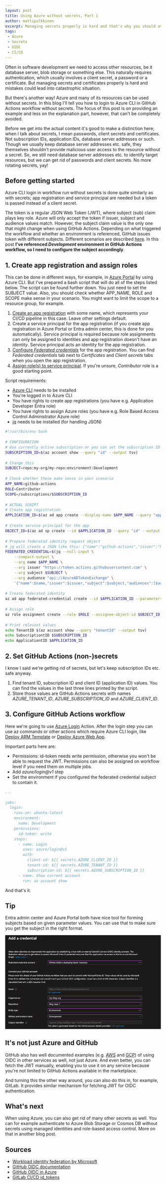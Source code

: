 ```yaml
---
layout: post
title: Using Azure without secrets, Part 1
author: mattipulkkinen
excerpt: Managing secrets properly is hard and that's why you should avoid it whenever possible. Here's how to login to Azure CLI in GitHub Actions without secrets.
tags:
 - Azure
 - Secrets
 - OIDC
 - CI/CD
---
```


Often in software development we need to access other resources, be it database server, blob storage or something else. This naturally requires authentication, which usually involves a client secret, a password or a certificate. But managing secrets and certificates properly is hard and mistakes could lead into catastrophic situation.

But there's another way! Azure and many of its resources can be used without secrets. In this blog I'll tell you how to login to Azure CLI in GitHub Actions workflow without secrets. The focus of this post is on providing an example and less on the explanation part, however, that can't be completely avoided.

Before we get into the actual content it's good to make a distinction here; when I talk about secrets, I mean passwords, client secrets and certificates. Not subscription IDs, application IDs, database server addresses or such. Though we usually keep database server addresses etc. safe, they themselves shouldn't provide malicious user access to the resource without a secret. So, we still need database server addresses etc. to identify target resources, but we can get rid of passwords and client secrets. No more rotating secrets, yay!

## Before getting started
Azure CLI login in workflow run without secrets is done quite similarly as with secrets; app registration and service principal are needed but a token is passed instead of a client secret.

The token is a regular JSON Web Token (JWT), where subject (sub) claim plays key role. Azure will only accept the token if issuer, subject and audience values match. However, the subject claim value is the only one that might change when using GitHub Actions. Depending on what triggered the workflow and whether an environment is referenced, GitHub issues token with different subjects. Different scenarios are described [here](https://docs.github.com/en/actions/deployment/security-hardening-your-deployments/about-security-hardening-with-openid-connect#example-subject-claims). In this post **I've referenced *Development* environment in GitHub Actions workflow, so I need to configure the subject accordingly**.

## 1. Create app registration and assign roles
This can be done in different ways, for example, in [Azure Portal](https://portal.azure.com/) by using Azure CLI. But I've prepared a bash script that will do all of the steps listed below. The script can be found further down. You just need to set the SUBJECT value. Also, you should check whether APP_NAME, ROLE and SCOPE make sense in your scenario. You might want to limit the scope to a resource group, for example.

1. [Create an app registration](https://learn.microsoft.com/en-us/entra/identity-platform/howto-create-service-principal-portal#register-an-application-with-microsoft-entra-id-and-create-a-service-principal) with some name, which represents your CI/CD pipeline in this case. Leave other settings default.
2. Create a service principal for the app registration (if you create app registration in Azure Portal or Entra admin center, this is done for you automatically). Service principal is required because role assignments can only be assigned to identities and app registration doesn't have an *identity*. Service principal acts an identity for the app registration.
3. [Configure *Federated credentials*](https://learn.microsoft.com/en-us/entra/workload-id/workload-identity-federation-create-trust?pivots=identity-wif-apps-methods-azp#github-actions) for the app registration. You can find *Federated credentials* tab next to *Certificates* and *Client secrets* tabs when you open the app registration.
4. [Assign role(s) to service principal](https://learn.microsoft.com/en-us/azure/role-based-access-control/role-assignments-portal?tabs=delegate-condition#step-1-identify-the-needed-scope). If you're unsure, *Contributor* role is a good starting point.

Script requirements:
- [Azure CLI](https://learn.microsoft.com/en-us/cli/azure/install-azure-cli) needs to be installed
- You're logged in to Azure CLI
- You have rights to create app registrations (you have e.g. Application Developer Entra role)
- You have rights to assign Azure roles (you have e.g. Role Based Access Control Administrator Azure role)
- [jq](https://jqlang.github.io/jq/download/) needs to be installed (for handling JSON)

```bash
#!/usr/bin/env bash

# CONFIGURATION
# Use currently active subscription or you can set the subscription ID here manually
SUBSCRIPTION_ID=$(az account show --query "id" --output tsv)

# Change this
SUBJECT=repo:my-org/my-repo:environment:Development

# Check whether these make sense in your scenario
APP_NAME=github-actions
ROLE=Contributor
SCOPE=/subscriptions/$SUBSCRIPTION_ID

# ACTUAL SCRIPT
# Create app registration
APPLICATION_ID=$(az ad app create --display-name $APP_NAME --query "appId" --output tsv)

# Create service principal for the app
OBJECT_ID=$(az ad sp create --id $APPLICATION_ID --query "id" --output tsv)

# Prepare federated identity request object
# jq will create a JSON like this: {"name":"github-actions","issuer":"https://token.actions.githubusercontent.com","subject":"repo:my-org/my-repo:environment:Development","audiences":["api://AzureADTokenExchange"]}
FEDERATED_CREDENTIAL=$(jq --null-input \
    --compact-output \
    --arg name $APP_NAME \
    --arg issuer "https://token.actions.githubusercontent.com" \
    --arg subject $SUBJECT \
    --arg audience "api://AzureADTokenExchange" \
    '{"name":$name,"issuer":$issuer,"subject":$subject,"audiences":[$audience]}')

# Create federated identity
az ad app federated-credential create --id $APPLICATION_ID --parameters $FEDERATED_CREDENTIAL

# Assign role
az role assignment create --role $ROLE --assignee-object-id $OBJECT_ID --assignee-principal-type "ServicePrincipal" --scope $SCOPE

# Print relevant values
echo TenantID $(az account show --query "tenantId" --output tsv)
echo SubscriptiontID $SUBSCRIPTION_ID
echo ApplicationtID $APPLICATION_ID
```

## 2. Set GitHub Actions (non-)secrets
I know I said we're getting rid of secrets, but let's keep subscription IDs etc. safe anyway.

1. Find tenant ID, subscription ID and client ID (application ID) values. You can find the values in the last three lines printed by the script.
2. Store those values are GitHub Actions secrets with names *AZURE_TENANT_ID*, *AZURE_SUBSCRIPTION_ID* and *AZURE_CLIENT_ID*.

## 3. Configure GitHub Actions workflow
Here we're going to use [Azure Login](https://github.com/marketplace/actions/azure-login) Action. After the login step you can use az commands or other actions which require Azure CLI login, like [Deploy ARM Template](https://github.com/marketplace/actions/deploy-azure-resource-manager-arm-template) or [Deploy Azure Web App](https://github.com/marketplace/actions/azure-webapp).

Important parts here are:
- Permissions: id-token needs write permission, otherwise you won't be able to request the JWT. Permissions can also be assigned on workflow level if you need them on multiple jobs.
- Add *azure/login@v1* step
- Set the environment if you configured the federated credential subject to contain it.

```yaml
...

jobs:
  login:
    runs-on: ubuntu-latest
    environment:
      name: Development
    permissions:
      id-token: write
    steps:
      - name: Login
        uses: azure/login@v1
        with:
          client-id: ${{ secrets.AZURE_CLIENT_ID }}
          tenant-id: ${{ secrets.AZURE_TENANT_ID }}
          subscription-id: ${{ secrets.AZURE_SUBSCRIPTION_ID }}
      - name: Show current account
        run: az account show
```

And that's it.

## Tip
Entra admin center and Azure Portal both have nice tool for forming subjects based on given parameter values. You can use that to make sure you get the subject in the right format.

![Screenshot of Entra admin center federated credential creation form](/img/azure-without-secrets-part-1/entra-federated-credential-subject.png)

## It's not just Azure and GitHub
GitHub also has well documented examples (e.g. [AWS](https://docs.github.com/en/actions/deployment/security-hardening-your-deployments/configuring-openid-connect-in-amazon-web-services) and [GCP](https://docs.github.com/en/actions/deployment/security-hardening-your-deployments/configuring-openid-connect-in-google-cloud-platform)) of using OIDC in other services as well, not just Azure. And even better, you can fetch the JWT manually, enabling you to use it on any service because you're not limited to GitHub Actions available in the marketplace.

And turning this the other way around, you can also do this in, for example, GitLab. It provides similar mechanism for fetching JWT for OIDC authentication.

## What's next
When using Azure, you can also get rid of many other secrets as well. You can for example authenticate to Azure Blob Storage or Cosmos DB without secrets using managed identities and role-based access control. More on that in another blog post.

## Sources
- [Workload identity federation by Microsoft](https://learn.microsoft.com/en-us/entra/workload-id/workload-identity-federation)
- [GitHub OIDC documentation](https://docs.github.com/en/actions/deployment/security-hardening-your-deployments/about-security-hardening-with-openid-connect)
- [GitHub OIDC in Azure](https://docs.github.com/en/actions/deployment/security-hardening-your-deployments/configuring-openid-connect-in-azure)
- [GitLab CI/CD id_tokens](https://docs.gitlab.com/ee/ci/yaml/index.html#id_tokens)
